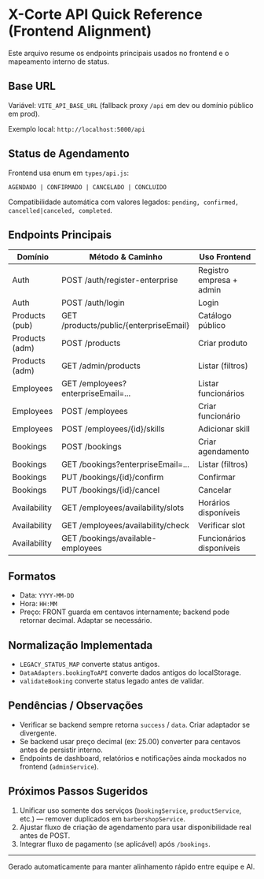 # X-Corte API Quick Reference (Frontend Alignment)

Este arquivo resume os endpoints principais usados no frontend e o mapeamento interno de status.

## Base URL
Variável: `VITE_API_BASE_URL` (fallback proxy `/api` em dev ou domínio público em prod).

Exemplo local: `http://localhost:5000/api`

## Status de Agendamento
Frontend usa enum em `types/api.js`:
```
AGENDADO | CONFIRMADO | CANCELADO | CONCLUIDO
```
Compatibilidade automática com valores legados: `pending, confirmed, cancelled|canceled, completed`.

## Endpoints Principais
| Domínio        | Método & Caminho                                    | Uso Frontend |
|----------------|------------------------------------------------------|--------------|
| Auth           | POST /auth/register-enterprise                       | Registro empresa + admin |
| Auth           | POST /auth/login                                     | Login |
| Products (pub) | GET /products/public/{enterpriseEmail}               | Catálogo público |
| Products (adm) | POST /products                                       | Criar produto |
| Products (adm) | GET /admin/products                                  | Listar (filtros) |
| Employees      | GET /employees?enterpriseEmail=...                   | Listar funcionários |
| Employees      | POST /employees                                      | Criar funcionário |
| Employees      | POST /employees/{id}/skills                          | Adicionar skill |
| Bookings       | POST /bookings                                       | Criar agendamento |
| Bookings       | GET /bookings?enterpriseEmail=...                    | Listar (filtros) |
| Bookings       | PUT /bookings/{id}/confirm                           | Confirmar |
| Bookings       | PUT /bookings/{id}/cancel                            | Cancelar |
| Availability   | GET /employees/availability/slots                    | Horários disponíveis |
| Availability   | GET /employees/availability/check                    | Verificar slot |
| Availability   | GET /bookings/available-employees                    | Funcionários disponíveis |

## Formatos
- Data: `YYYY-MM-DD`
- Hora: `HH:MM`
- Preço: FRONT guarda em centavos internamente; backend pode retornar decimal. Adaptar se necessário.

## Normalização Implementada
- `LEGACY_STATUS_MAP` converte status antigos.
- `DataAdapters.bookingToAPI` converte dados antigos do localStorage.
- `validateBooking` converte status legado antes de validar.

## Pendências / Observações
- Verificar se backend sempre retorna `success` / `data`. Criar adaptador se divergente.
- Se backend usar preço decimal (ex: 25.00) converter para centavos antes de persistir interno.
- Endpoints de dashboard, relatórios e notificações ainda mockados no frontend (`adminService`).

## Próximos Passos Sugeridos
1. Unificar uso somente dos serviços (`bookingService`, `productService`, etc.) — remover duplicados em `barbershopService`.
2. Ajustar fluxo de criação de agendamento para usar disponibilidade real antes de POST.
3. Integrar fluxo de pagamento (se aplicável) após `/bookings`.

---
Gerado automaticamente para manter alinhamento rápido entre equipe e AI.
